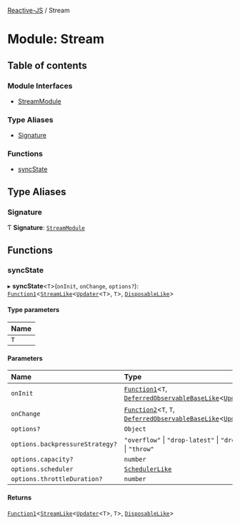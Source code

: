 [Reactive-JS](../README.md) / Stream

# Module: Stream

## Table of contents

### Module Interfaces

- [StreamModule](../interfaces/Stream.StreamModule.md)

### Type Aliases

- [Signature](Stream.md#signature)

### Functions

- [syncState](Stream.md#syncstate)

## Type Aliases

### Signature

Ƭ **Signature**: [`StreamModule`](../interfaces/Stream.StreamModule.md)

## Functions

### syncState

▸ **syncState**<`T`\>(`onInit`, `onChange`, `options?`): [`Function1`](functions.md#function1)<[`StreamLike`](../interfaces/types.StreamLike.md)<[`Updater`](functions.md#updater)<`T`\>, `T`\>, [`DisposableLike`](../interfaces/types.DisposableLike.md)\>

#### Type parameters

| Name |
| :------ |
| `T` |

#### Parameters

| Name | Type |
| :------ | :------ |
| `onInit` | [`Function1`](functions.md#function1)<`T`, [`DeferredObservableBaseLike`](../interfaces/types.DeferredObservableBaseLike.md)<[`Updater`](functions.md#updater)<`T`\>\>\> |
| `onChange` | [`Function2`](functions.md#function2)<`T`, `T`, [`DeferredObservableBaseLike`](../interfaces/types.DeferredObservableBaseLike.md)<[`Updater`](functions.md#updater)<`T`\>\>\> |
| `options?` | `Object` |
| `options.backpressureStrategy?` | ``"overflow"`` \| ``"drop-latest"`` \| ``"drop-oldest"`` \| ``"throw"`` |
| `options.capacity?` | `number` |
| `options.scheduler` | [`SchedulerLike`](../interfaces/types.SchedulerLike.md) |
| `options.throttleDuration?` | `number` |

#### Returns

[`Function1`](functions.md#function1)<[`StreamLike`](../interfaces/types.StreamLike.md)<[`Updater`](functions.md#updater)<`T`\>, `T`\>, [`DisposableLike`](../interfaces/types.DisposableLike.md)\>
